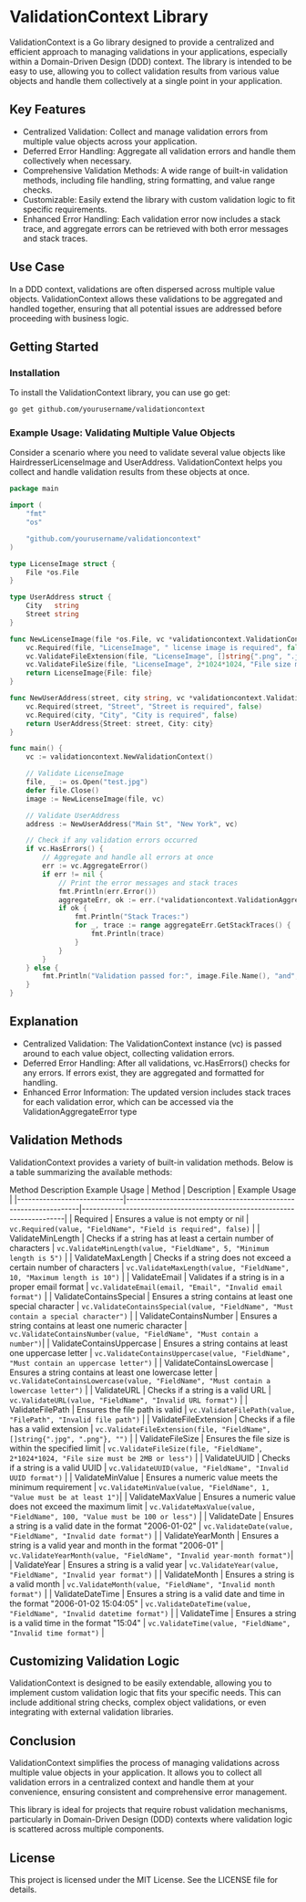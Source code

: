 # ValidationContext Library
ValidationContext is a Go library designed to provide a centralized and efficient approach to managing validations in your applications, especially within a Domain-Driven Design (DDD) context. The library is intended to be easy to use, allowing you to collect validation results from various value objects and handle them collectively at a single point in your application.

## Key Features
- Centralized Validation: Collect and manage validation errors from multiple value objects across your application.
- Deferred Error Handling: Aggregate all validation errors and handle them collectively when necessary.
- Comprehensive Validation Methods: A wide range of built-in validation methods, including file handling, string formatting, and value range checks.
- Customizable: Easily extend the library with custom validation logic to fit specific requirements.
- Enhanced Error Handling: Each validation error now includes a stack trace, and aggregate errors can be retrieved with both error messages and stack traces.

## Use Case
In a DDD context, validations are often dispersed across multiple value objects. ValidationContext allows these validations to be aggregated and handled together, ensuring that all potential issues are addressed before proceeding with business logic.

## Getting Started
### Installation
To install the ValidationContext library, you can use go get:
```sh
go get github.com/yourusername/validationcontext

```
### Example Usage: Validating Multiple Value Objects
Consider a scenario where you need to validate several value objects like HairdresserLicenseImage and UserAddress. ValidationContext helps you collect and handle validation results from these objects at once.
```go
package main

import (
	"fmt"
	"os"

	"github.com/yourusername/validationcontext"
)

type LicenseImage struct {
	File *os.File
}

type UserAddress struct {
	City   string
	Street string
}

func NewLicenseImage(file *os.File, vc *validationcontext.ValidationContext) LicenseImage {
	vc.Required(file, "LicenseImage", " license image is required", false)
	vc.ValidateFileExtension(file, "LicenseImage", []string{".png", ".jpg"}, "Invalid file extension")
	vc.ValidateFileSize(file, "LicenseImage", 2*1024*1024, "File size must be 2MB or less")
	return LicenseImage{File: file}
}

func NewUserAddress(street, city string, vc *validationcontext.ValidationContext) UserAddress {
	vc.Required(street, "Street", "Street is required", false)
	vc.Required(city, "City", "City is required", false)
	return UserAddress{Street: street, City: city}
}

func main() {
	vc := validationcontext.NewValidationContext()

	// Validate LicenseImage
	file, _ := os.Open("test.jpg")
	defer file.Close()
	image := NewLicenseImage(file, vc)

	// Validate UserAddress
	address := NewUserAddress("Main St", "New York", vc)

	// Check if any validation errors occurred
	if vc.HasErrors() {
		// Aggregate and handle all errors at once
		err := vc.AggregateError()
		if err != nil {
			// Print the error messages and stack traces
			fmt.Println(err.Error())
			aggregateErr, ok := err.(*validationcontext.ValidationAggregateError)
			if ok {
				fmt.Println("Stack Traces:")
				for _, trace := range aggregateErr.GetStackTraces() {
					fmt.Println(trace)
				}
			}
		}
	} else {
		fmt.Println("Validation passed for:", image.File.Name(), "and", address)
	}
}

```

## Explanation
- Centralized Validation: The ValidationContext instance (vc) is passed around to each value object, collecting validation errors.
- Deferred Error Handling: After all validations, vc.HasErrors() checks for any errors. If errors exist, they are aggregated and formatted for handling.
- Enhanced Error Information: The updated version includes stack traces for each validation error, which can be accessed via the ValidationAggregateError type

## Validation Methods

ValidationContext provides a variety of built-in validation methods. Below is a table summarizing the available methods:

Method	Description	Example Usage
| Method                      | Description                                                     | Example Usage                                                           |
|-----------------------------|-----------------------------------------------------------------|-------------------------------------------------------------------------|
| Required                    | Ensures a value is not empty or nil                             | `vc.Required(value, "FieldName", "Field is required", false)`           |
| ValidateMinLength           | Checks if a string has at least a certain number of characters  | `vc.ValidateMinLength(value, "FieldName", 5, "Minimum length is 5")`    |
| ValidateMaxLength           | Checks if a string does not exceed a certain number of characters | `vc.ValidateMaxLength(value, "FieldName", 10, "Maximum length is 10")`  |
| ValidateEmail               | Validates if a string is in a proper email format               | `vc.ValidateEmail(email, "Email", "Invalid email format")`              |
| ValidateContainsSpecial     | Ensures a string contains at least one special character        | `vc.ValidateContainsSpecial(value, "FieldName", "Must contain a special character")` |
| ValidateContainsNumber      | Ensures a string contains at least one numeric character        | `vc.ValidateContainsNumber(value, "FieldName", "Must contain a number")`|
| ValidateContainsUppercase   | Ensures a string contains at least one uppercase letter         | `vc.ValidateContainsUppercase(value, "FieldName", "Must contain an uppercase letter")` |
| ValidateContainsLowercase   | Ensures a string contains at least one lowercase letter         | `vc.ValidateContainsLowercase(value, "FieldName", "Must contain a lowercase letter")` |
| ValidateURL                 | Checks if a string is a valid URL                               | `vc.ValidateURL(value, "FieldName", "Invalid URL format")`              |
| ValidateFilePath            | Ensures the file path is valid                                  | `vc.ValidateFilePath(value, "FilePath", "Invalid file path")`           |
| ValidateFileExtension       | Checks if a file has a valid extension                          | `vc.ValidateFileExtension(file, "FieldName", []string{".jpg", ".png"}, "")` |
| ValidateFileSize            | Ensures the file size is within the specified limit             | `vc.ValidateFileSize(file, "FieldName", 2*1024*1024, "File size must be 2MB or less")` |
| ValidateUUID                | Checks if a string is a valid UUID                              | `vc.ValidateUUID(value, "FieldName", "Invalid UUID format")`            |
| ValidateMinValue            | Ensures a numeric value meets the minimum requirement           | `vc.ValidateMinValue(value, "FieldName", 1, "Value must be at least 1")`|
| ValidateMaxValue            | Ensures a numeric value does not exceed the maximum limit       | `vc.ValidateMaxValue(value, "FieldName", 100, "Value must be 100 or less")` |
| ValidateDate                | Ensures a string is a valid date in the format "2006-01-02"     | `vc.ValidateDate(value, "FieldName", "Invalid date format")`            |
| ValidateYearMonth           | Ensures a string is a valid year and month in the format "2006-01" | `vc.ValidateYearMonth(value, "FieldName", "Invalid year-month format")`|
| ValidateYear                | Ensures a string is a valid year                                | `vc.ValidateYear(value, "FieldName", "Invalid year format")`            |
| ValidateMonth               | Ensures a string is a valid month                               | `vc.ValidateMonth(value, "FieldName", "Invalid month format")`          |
| ValidateDateTime            | Ensures a string is a valid date and time in the format "2006-01-02 15:04:05" | `vc.ValidateDateTime(value, "FieldName", "Invalid datetime format")` |
| ValidateTime                | Ensures a string is a valid time in the format "15:04"          | `vc.ValidateTime(value, "FieldName", "Invalid time format")`            |

## Customizing Validation Logic
ValidationContext is designed to be easily extendable, allowing you to implement custom validation logic that fits your specific needs. This can include additional string checks, complex object validations, or even integrating with external validation libraries.

## Conclusion
ValidationContext simplifies the process of managing validations across multiple value objects in your application. It allows you to collect all validation errors in a centralized context and handle them at your convenience, ensuring consistent and comprehensive error management.

This library is ideal for projects that require robust validation mechanisms, particularly in Domain-Driven Design (DDD) contexts where validation logic is scattered across multiple components.

## License
This project is licensed under the MIT License. See the LICENSE file for details.
